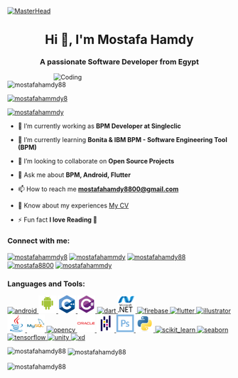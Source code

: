[![MasterHead](https://i.pinimg.com/originals/0f/25/e4/0f25e4668c1c7740b5ed41835339d67f.gif)](https://github.com/mostafahamdy88)
<h1 align="center">Hi 👋, I'm Mostafa Hamdy</h1>
<h3 align="center">A passionate Software Developer from Egypt</h3>
<img align="right" alt="Coding" width="400" src="https://i.top4top.io/p_2449yve9w1.png">

<p align="left"> <img src="https://komarev.com/ghpvc/?username=mostafahamdy88&label=Profile%20Visitors&color=0e75b6&style=flat" alt="mostafahamdy88" /> </p>

<p align="left"> <a href="https://twitter.com/mostafahammdy8" target="blank"><img src="https://img.shields.io/twitter/follow/mostafahammdy8?logo=linkedin&logoColor=white&style=for-the-badge" alt="mostafahammdy8" /></a> </p>

<p align="left"> <a href="https://www.linkedin.com/in/mostafahammdy/" target="blank"><img src="https://img.shields.io/badge/connect_on_linkedin-%230177B5?style=for-the-badge&logo=linkedin&logoColor=white" alt="mostafahammdy"/></a></p>


- 🔭 I’m currently working as **BPM Developer at Singleclic**

- 🌱 I’m currently learning **Bonita & IBM BPM - Software Engineering Tool (BPM)**

- 👯 I’m looking to collaborate on **Open Source Projects**

- 💬 Ask me about **BPM, Android, Flutter**

- 📫 How to reach me **mostafahamdy8800@gmail.com**

- 📄 Know about my experiences [My CV](https://drive.google.com/file/d/1--eNzG40yDu9YcvQmsyO08WhorfLppv5/view?usp=sharing)

- ⚡ Fun fact **I love Reading 📖**

<h3 align="left">Connect with me:</h3>
<p align="left">
<a href="https://twitter.com/mostafahammdy8" target="blank"><img align="center" src="https://raw.githubusercontent.com/rahuldkjain/github-profile-readme-generator/master/src/images/icons/Social/twitter.svg" alt="mostafahammdy8" height="30" width="40" /></a>
<a href="https://linkedin.com/in/mostafahammdy" target="blank"><img align="center" src="https://raw.githubusercontent.com/rahuldkjain/github-profile-readme-generator/master/src/images/icons/Social/linked-in-alt.svg" alt="mostafahammdy" height="30" width="40" /></a>
<a href="https://kaggle.com/mostafahamdy88" target="blank"><img align="center" src="https://raw.githubusercontent.com/rahuldkjain/github-profile-readme-generator/master/src/images/icons/Social/kaggle.svg" alt="mostafahamdy88" height="30" width="40" /></a>
<a href="https://fb.com/mostafa8800" target="blank"><img align="center" src="https://raw.githubusercontent.com/rahuldkjain/github-profile-readme-generator/master/src/images/icons/Social/facebook.svg" alt="mostafa8800" height="30" width="40" /></a>
<a href="https://instagram.com/mostafahammdy" target="blank"><img align="center" src="https://raw.githubusercontent.com/rahuldkjain/github-profile-readme-generator/master/src/images/icons/Social/instagram.svg" alt="mostafahammdy" height="30" width="40" /></a>
</p>

<h3 align="left">Languages and Tools:</h3>
<p align="left"> <a href="https://developer.android.com" target="_blank" rel="noreferrer"> <img src="https://avatars.githubusercontent.com/u/4619712?s=280&v=4" alt="android" width="40" height="40"/> </a> <a href="https://www.w3schools.com/cpp/" target="_blank" rel="noreferrer"> <img src="https://raw.githubusercontent.com/devicons/devicon/master/icons/android/android-original-wordmark.svg" alt="android" width="40" height="40"/> </a> <a href="https://www.w3schools.com/cpp/" target="_blank" rel="noreferrer"> <img src="https://raw.githubusercontent.com/devicons/devicon/master/icons/cplusplus/cplusplus-original.svg" alt="cplusplus" width="40" height="40"/> </a> <a href="https://www.w3schools.com/cs/" target="_blank" rel="noreferrer"> <img src="https://raw.githubusercontent.com/devicons/devicon/master/icons/csharp/csharp-original.svg" alt="csharp" width="40" height="40"/> </a> <a href="https://dart.dev" target="_blank" rel="noreferrer"> <img src="https://www.vectorlogo.zone/logos/dartlang/dartlang-icon.svg" alt="dart" width="40" height="40"/> </a> <a href="https://dotnet.microsoft.com/" target="_blank" rel="noreferrer"> <img src="https://raw.githubusercontent.com/devicons/devicon/master/icons/dot-net/dot-net-original-wordmark.svg" alt="dotnet" width="40" height="40"/> </a> <a href="https://firebase.google.com/" target="_blank" rel="noreferrer"> <img src="https://www.vectorlogo.zone/logos/firebase/firebase-icon.svg" alt="firebase" width="40" height="40"/> </a> <a href="https://flutter.dev" target="_blank" rel="noreferrer"> <img src="https://www.vectorlogo.zone/logos/flutterio/flutterio-icon.svg" alt="flutter" width="40" height="40"/> </a> <a href="https://www.adobe.com/in/products/illustrator.html" target="_blank" rel="noreferrer"> <img src="https://www.vectorlogo.zone/logos/adobe_illustrator/adobe_illustrator-icon.svg" alt="illustrator" width="40" height="40"/> </a> <a href="https://www.java.com" target="_blank" rel="noreferrer"> <img src="https://raw.githubusercontent.com/devicons/devicon/master/icons/java/java-original.svg" alt="java" width="40" height="40"/> </a> <a href="https://www.mysql.com/" target="_blank" rel="noreferrer"> <img src="https://raw.githubusercontent.com/devicons/devicon/master/icons/mysql/mysql-original-wordmark.svg" alt="mysql" width="40" height="40"/> </a> <a href="https://opencv.org/" target="_blank" rel="noreferrer"> <img src="https://www.vectorlogo.zone/logos/opencv/opencv-icon.svg" alt="opencv" width="40" height="40"/> </a> <a href="https://www.oracle.com/" target="_blank" rel="noreferrer"> <img src="https://raw.githubusercontent.com/devicons/devicon/master/icons/oracle/oracle-original.svg" alt="oracle" width="40" height="40"/> </a> <a href="https://pandas.pydata.org/" target="_blank" rel="noreferrer"> <img src="https://raw.githubusercontent.com/devicons/devicon/2ae2a900d2f041da66e950e4d48052658d850630/icons/pandas/pandas-original.svg" alt="pandas" width="40" height="40"/> </a> <a href="https://www.photoshop.com/en" target="_blank" rel="noreferrer"> <img src="https://raw.githubusercontent.com/devicons/devicon/master/icons/photoshop/photoshop-line.svg" alt="photoshop" width="40" height="40"/> </a> <a href="https://www.python.org" target="_blank" rel="noreferrer"> <img src="https://raw.githubusercontent.com/devicons/devicon/master/icons/python/python-original.svg" alt="python" width="40" height="40"/> </a> <a href="https://scikit-learn.org/" target="_blank" rel="noreferrer"> <img src="https://upload.wikimedia.org/wikipedia/commons/0/05/Scikit_learn_logo_small.svg" alt="scikit_learn" width="40" height="40"/> </a> <a href="https://seaborn.pydata.org/" target="_blank" rel="noreferrer"> <img src="https://seaborn.pydata.org/_images/logo-mark-lightbg.svg" alt="seaborn" width="40" height="40"/> </a> <a href="https://www.tensorflow.org" target="_blank" rel="noreferrer"> <img src="https://www.vectorlogo.zone/logos/tensorflow/tensorflow-icon.svg" alt="tensorflow" width="40" height="40"/> </a> <a href="https://unity.com/" target="_blank" rel="noreferrer"> <img src="https://www.vectorlogo.zone/logos/unity3d/unity3d-icon.svg" alt="unity" width="40" height="40"/> </a> <a href="https://www.adobe.com/products/xd.html" target="_blank" rel="noreferrer"> <img src="https://cdn.worldvectorlogo.com/logos/adobe-xd.svg" alt="xd" width="40" height="40"/> </a> </p>

<p><img align="left" src="https://github-readme-stats.vercel.app/api/top-langs?username=mostafahamdy88&show_icons=true&locale=en&layout=compact&theme=gotham" alt="mostafahamdy88" /></p>

<p>&nbsp;<img align="center" src="https://github-readme-stats.vercel.app/api?username=mostafahamdy88&show_icons=true&locale=en&theme=gotham" alt="mostafahamdy88" /></p>

<p><img align="center" src="https://github-readme-streak-stats.herokuapp.com/?user=mostafahamdy88&theme=gotham&" alt="mostafahamdy88" /></p>
